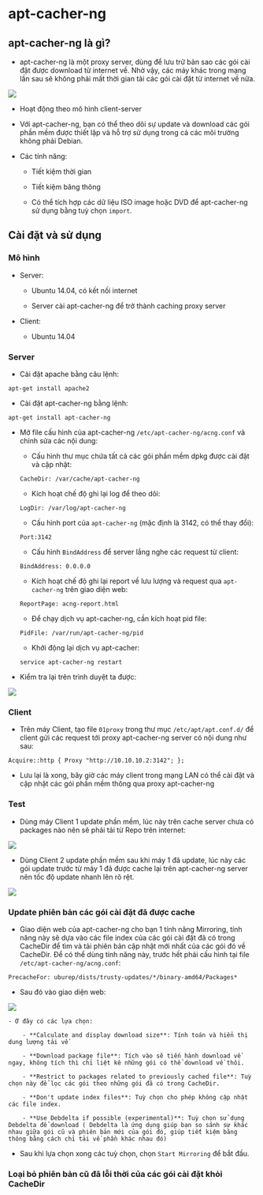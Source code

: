 # apt-cacher-ng

## apt-cacher-ng là gì?

- apt-cacher-ng là một proxy server, dùng để lưu trữ bản sao các gói cài đặt được download từ internet về. Nhờ vậy, các máy khác trong mạng lần sau sẽ không phải mất thời gian tải các gói cài đặt từ internet về nữa.

<img src="img/01.jpg">

- Hoạt động theo mô hình client-server 

- Với apt-cacher-ng, bạn có thể theo dõi sự update và download các gói phần mềm được thiết lập và hỗ trợ sử dụng trong cả các môi trường không phải Debian.

- Các tính năng:

	- Tiết kiệm thời gian 
	
	- Tiết kiệm băng thông
	
	- Có thể tích hợp các dữ liệu ISO image hoặc DVD để apt-cacher-ng sử dụng bằng tuỳ chọn `import`.
	
## Cài đặt và sử dụng 

### Mô hình 

- Server:

	- Ubuntu 14.04, có kết nối internet
	
	- Server cài apt-cacher-ng để trở thành caching proxy server 
	
- Client:

	- Ubuntu 14.04
	
### Server

- Cài đặt apache bằng câu lệnh:

```
apt-get install apache2
```

- Cài đặt apt-cacher-ng bằng lệnh:

```
apt-get install apt-cacher-ng
```

- Mở file cấu hình của apt-cacher-ng `/etc/apt-cacher-ng/acng.conf` và chỉnh sửa các nội dung:

	- Cấu hình thư mục chứa tất cả các gói phần mềm dpkg được cài đặt và cập nhật:
	
	`CacheDir: /var/cache/apt-cacher-ng`
	
	- Kích hoạt chế độ ghi lại log để theo dõi:
	
	`LogDir: /var/log/apt-cacher-ng`
	
	- Cấu hình port của `apt-cacher-ng` (mặc định là 3142, có thể thay đổi):
	
	`Port:3142`
	
	- Cấu hình `BindAddress` để server lắng nghe các request từ client:
	
	`BindAddress: 0.0.0.0`
	
	- Kích hoạt chế độ ghi lại report về lưu lượng và request qua `apt-cacher-ng` trên giao diện web:
	
	`ReportPage: acng-report.html`
	
	- Để chạy dịch vụ apt-cacher-ng, cần kích hoạt pid file:
	
	`PidFile: /var/run/apt-cacher-ng/pid`
	
	- Khởi động lại dịch vụ apt-cacher:
	
	`service apt-cacher-ng restart`
	
- Kiểm tra lại trên trình duyệt ta được:

<img src="img/03.jpg">

### Client 

- Trên máy Client, tạo file `01proxy` trong thư mục `/etc/apt/apt.conf.d/` để client gửi các request tới proxy apt-cacher-ng server có nội dung như sau:

`Acquire::http { Proxy "http://10.10.10.2:3142"; };`

- Lưu lại là xong, bây giờ các máy client trong mạng LAN có thể cài đặt và cập nhật các gói phần mềm thông qua proxy apt-cacher-ng

### Test

- Dùng máy Client 1 update phần mềm, lúc này trên cache server chưa có packages nào nên sẽ phải tải từ Repo trên internet:

<img src="img/02.jpg">

- Dùng Client 2 update phần mềm sau khi máy 1 đã update, lúc này các gói update trước từ máy 1 đã được cache lại trên apt-cacher-ng server nên tốc độ update nhanh lên rõ rệt.

<img src="img/04.jpg">

### Update phiên bản các gói cài đặt đã được cache

- Giao diện web của apt-cacher-ng cho bạn 1 tính năng Mirroring, tính năng này sẽ dựa vào các file index của các gói cài đặt đã có trong CacheDir để tìm và tải phiên bản cập nhật mới nhất của các gói đó về CacheDir. Để có thể dùng tính năng này, trước hết phải cấu hình tại file `/etc/apt-cacher-ng/acng.conf`:

`PrecacheFor: uburep/dists/trusty-updates/*/binary-amd64/Packages*`

- Sau đó vào giao diện web:

<img src="img/05.jpg">

	- Ở đây có các lựa chọn:

		- **Calculate and display download size**: Tính toán và hiển thị dung lượng tải về
		
		- **Download package file**: Tích vào sẽ tiến hành download về ngay, không tích thì chỉ liệt kê những gói có thể download về thôi.
		
		- **Restrict to packages related to previously cached file**: Tuỳ chọn này để lọc các gói theo những gói đã có trong CacheDir.
		
		- **Don't update index files**: Tuỳ chọn cho phép không cập nhật các file index.
		
		- **Use Debdelta if possible (experimental)**: Tuỳ chọn sử dụng Debdelta để download ( Debdelta là ứng dụng giúp bạn so sánh sự khác nhau giữa gói cũ và phiên bản mới của gói đó, giúp tiết kiệm băng thông bằng cách chỉ tải về phần khác nhau đó)
		
- Sau khi lựa chọn xong các tuỳ chọn, chọn `Start Mirroring` để bắt đầu.

### Loại bỏ phiên bản cũ đã lỗi thời của các gói cài đặt khỏi CacheDir

